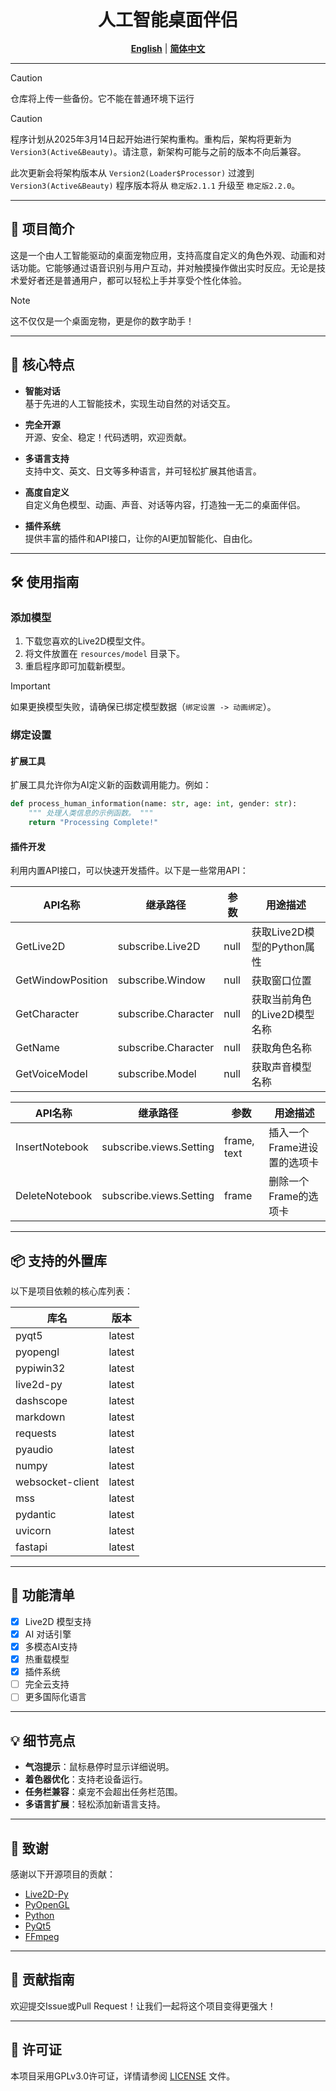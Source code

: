 <div align="center">
    <h1 style="margin: 0;">人工智能桌面伴侣</h1>
    <br/>
    <b><a href="README.md">English</a></b> | <b><a href="README_zh.md">简体中文</a></b>
    <br/>
</div>

---

> [!CAUTION]
> 仓库将上传一些备份。它不能在普通环境下运行

> [!CAUTION]
> 程序计划从2025年3月14日起开始进行架构重构。重构后，架构将更新为 `Version3(Active&Beauty)`。请注意，新架构可能与之前的版本不向后兼容。
>
> 此次更新会将架构版本从 `Version2(Loader$Processor)` 过渡到 `Version3(Active&Beauty)`
> 程序版本将从 `稳定版2.1.1` 升级至 `稳定版2.2.0`。

---

## 🌟 项目简介

这是一个由人工智能驱动的桌面宠物应用，支持高度自定义的角色外观、动画和对话功能。它能够通过语音识别与用户互动，并对触摸操作做出实时反应。无论是技术爱好者还是普通用户，都可以轻松上手并享受个性化体验。

> [!NOTE]
> 这不仅仅是一个桌面宠物，更是你的数字助手！

---

## 🚀 核心特点

- **智能对话**  
  基于先进的人工智能技术，实现生动自然的对话交互。

- **完全开源**  
  开源、安全、稳定！代码透明，欢迎贡献。

- **多语言支持**  
  支持中文、英文、日文等多种语言，并可轻松扩展其他语言。

- **高度自定义**  
  自定义角色模型、动画、声音、对话等内容，打造独一无二的桌面伴侣。

- **插件系统**  
  提供丰富的插件和API接口，让你的AI更加智能化、自由化。

---

## 🛠 使用指南

### 添加模型

1. 下载您喜欢的Live2D模型文件。
2. 将文件放置在 `resources/model` 目录下。
3. 重启程序即可加载新模型。

> [!IMPORTANT]
> 如果更换模型失败，请确保已绑定模型数据（`绑定设置 -> 动画绑定`）。

### 绑定设置

#### 扩展工具

扩展工具允许你为AI定义新的函数调用能力。例如：

```python
def process_human_information(name: str, age: int, gender: str):
    """ 处理人类信息的示例函数。 """
    return "Processing Complete!"
```

#### 插件开发

利用内置API接口，可以快速开发插件。以下是一些常用API：

| API名称             | 继承路径                | 参数   | 用途描述                |
|-------------------|---------------------|------|---------------------|
| GetLive2D         | subscribe.Live2D    | null | 获取Live2D模型的Python属性 |
| GetWindowPosition | subscribe.Window    | null | 获取窗口位置              |
| GetCharacter      | subscribe.Character | null | 获取当前角色的Live2D模型名称   |
| GetName           | subscribe.Character | null | 获取角色名称              |
| GetVoiceModel     | subscribe.Model     | null | 获取声音模型名称            |

| API名称          | 继承路径                    | 参数          | 用途描述             |
|----------------|-------------------------|-------------|------------------|
| InsertNotebook | subscribe.views.Setting | frame, text | 插入一个Frame进设置的选项卡 |
| DeleteNotebook | subscribe.views.Setting | frame       | 删除一个Frame的选项卡    |

---

## 📦 支持的外置库

以下是项目依赖的核心库列表：

| 库名               | 版本     |
|------------------|--------|
| pyqt5            | latest |
| pyopengl         | latest |
| pypiwin32        | latest |
| live2d-py        | latest |
| dashscope        | latest |
| markdown         | latest |
| requests         | latest |
| pyaudio          | latest |
| numpy            | latest |
| websocket-client | latest |
| mss              | latest |
| pydantic         | latest |
| uvicorn          | latest |
| fastapi          | latest |

---

## 🎯 功能清单

- [x] Live2D 模型支持
- [x] AI 对话引擎
- [x] 多模态AI支持
- [x] 热重载模型
- [x] 插件系统
- [ ] 完全云支持
- [ ] 更多国际化语言

---

## 💡 细节亮点

- **气泡提示**：鼠标悬停时显示详细说明。
- **着色器优化**：支持老设备运行。
- **任务栏兼容**：桌宠不会超出任务栏范围。
- **多语言扩展**：轻松添加新语言支持。

---

## 🙏 致谢

感谢以下开源项目的贡献：

- [Live2D-Py](https://github.com/Arkueid/live2d-py)
- [PyOpenGL](https://github.com/mcfletch/pyopengl.git)
- [Python](https://github.com/python/cpython.git)
- [PyQt5](https://github.com/PyQt5/PyQt.git)
- [FFmpeg](https://github.com/FFmpeg/FFmpeg.git)

---

## 🤝 贡献指南

欢迎提交Issue或Pull Request！让我们一起将这个项目变得更强大！

---

## 📜 许可证

本项目采用GPLv3.0许可证，详情请参阅 [LICENSE](./LICENSE) 文件。
